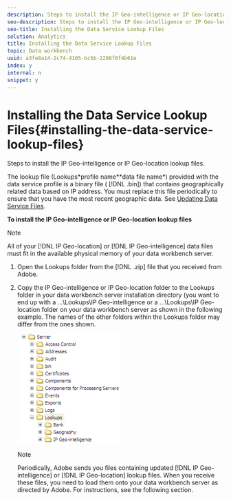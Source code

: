 ```yaml
---
description: Steps to install the IP Geo-intelligence or IP Geo-location lookup files.
seo-description: Steps to install the IP Geo-intelligence or IP Geo-location lookup files.
seo-title: Installing the Data Service Lookup Files
solution: Analytics
title: Installing the Data Service Lookup Files
topic: Data workbench
uuid: a3fe8a14-2c74-4105-bc5b-2298f0f4b61e
index: y
internal: n
snippet: y
---
```


# Installing the Data Service Lookup Files{#installing-the-data-service-lookup-files}

Steps to install the IP Geo-intelligence or IP Geo-location lookup files.

 The lookup file (Lookups\*profile name*\*data file name*) provided with the data service profile is a binary file ( [!DNL .bin]) that contains geographically related data based on IP address. You must replace this file periodically to ensure that you have the most recent geographic data. See [Updating Data Service Files](../../../../home/c-geo-oview/c-wk-data-svcs/c-updt-data-svc-files.md#concept-2b3d11e4cb814fc09add5de58a87045c).

**To install the IP Geo-intelligence or IP Geo-location lookup files**

>[!NOTE]
>
>All of your [!DNL IP Geo-location] or [!DNL IP Geo-intelligence] data files must fit in the available physical memory of your data workbench server.

1. Open the Lookups folder from the [!DNL .zip] file that you received from Adobe.
1. Copy the IP Geo-intelligence or IP Geo-location folder to the Lookups folder in your data workbench server installation directory (you want to end up with a ...\Lookups\IP Geo-intelligence or a ...\Lookups\IP Geo-location folder on your data workbench server as shown in the following example. The names of the other folders within the Lookups folder may differ from the ones shown.

   ![Step Info](assets/Geo_installLookups_dirIP.png)

   >[!NOTE]
   >
   >Periodically, Adobe sends you files containing updated [!DNL IP Geo-intelligence] or [!DNL IP Geo-location] lookup files. When you receive these files, you need to load them onto your data workbench server as directed by Adobe. For instructions, see the following section.

